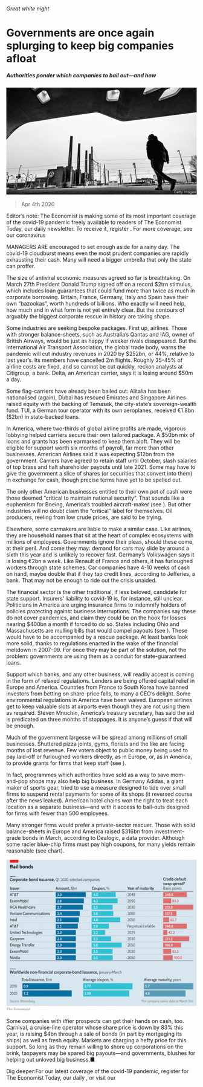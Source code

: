 ###### Great white night

# Governments are once again splurging to keep big companies afloat 

##### Authorities ponder which companies to bail out—and how 

![image](images/20200404_WBP003_0.jpg) 

> Apr 4th 2020 

Editor’s note: The Economist is making some of its most important coverage of the covid-19 pandemic freely available to readers of The Economist Today, our daily newsletter. To receive it, register . For more coverage, see our coronavirus 

MANAGERS ARE encouraged to set enough aside for a rainy day. The covid-19 cloudburst means even the most prudent companies are rapidly exhausting their cash. Many will need a bigger umbrella that only the state can proffer.

The size of antiviral economic measures agreed so far is breathtaking. On March 27th President Donald Trump signed off on a record $2trn stimulus, which includes loan guarantees that could fund more than twice as much in corporate borrowing. Britain, France, Germany, Italy and Spain have their own “bazookas”, worth hundreds of billions. Who exactly will need help, how much and in what form is not yet entirely clear. But the contours of arguably the biggest corporate rescue in history are taking shape.


Some industries are seeking bespoke packages. First up, airlines. Those with stronger balance-sheets, such as Australia’s Qantas and IAG, owner of British Airways, would be just as happy if weaker rivals disappeared. But the International Air Transport Association, the global trade body, warns the pandemic will cut industry revenues in 2020 by $252bn, or 44%, relative to last year’s. Its members have cancelled 2m flights. Roughly 35-45% of airline costs are fixed, and so cannot be cut quickly, reckon analysts at Citigroup, a bank. Delta, an American carrier, says it is losing around $50m a day.

Some flag-carriers have already been bailed out: Alitalia has been nationalised (again), Dubai has rescued Emirates and Singapore Airlines raised equity with the backing of Temasek, the city-state’s sovereign-wealth fund. TUI, a German tour operator with its own aeroplanes, received €1.8bn ($2bn) in state-backed loans.

In America, where two-thirds of global airline profits are made, vigorous lobbying helped carriers secure their own tailored package. A $50bn mix of loans and grants has been earmarked to keep them aloft. They will be eligible for support worth six months of payroll, far more than other businesses. American Airlines said it was expecting $12bn from the government. Carriers have agreed to retain staff until October, slash salaries of top brass and halt shareholder payouts until late 2021. Some may have to give the government a slice of shares (or securities that convert into them) in exchange for cash, though precise terms have yet to be spelled out.

The only other American businesses entitled to their own pot of cash were those deemed “critical to maintain national security”. That sounds like a euphemism for Boeing, America’s troubled aircraft-maker (see ). But other industries will no doubt claim the “critical” label for themselves. Oil producers, reeling from low crude prices, are said to be trying.

Elsewhere, some carmakers are liable to make a similar case. Like airlines, they are household names that sit at the heart of complex ecosystems with millions of employees. Governments ignore their pleas, should these come, at their peril. And come they may: demand for cars may slide by around a sixth this year and is unlikely to recover fast. Germany’s Volkswagen says it is losing €2bn a week. Like Renault of France and others, it has furloughed workers through state schemes. Car companies have 4-10 weeks of cash on hand, maybe double that if they tap credit lines, according to Jefferies, a bank. That may not be enough to ride out the crisis unaided.

The financial sector is the other traditional, if less beloved, candidate for state support. Insurers’ liability to covid-19 is, for instance, still unclear. Politicians in America are urging insurance firms to indemnify holders of policies protecting against business interruptions. The companies say these do not cover pandemics, and claim they could be on the hook for losses nearing $400bn a month if forced to do so. States including Ohio and Massachusetts are mulling bills that would compel payouts (see ). These would have to be accompanied by a rescue package. At least banks look more solid, thanks to regulations enacted in the wake of the financial meltdown in 2007-09. For once they may be part of the solution, not the problem: governments are using them as a conduit for state-guaranteed loans.

Support which banks, and any other business, will readily accept is coming in the form of relaxed regulations. Lenders are being offered capital relief in Europe and America. Countries from France to South Korea have banned investors from betting on share-price falls, to many a CEO’s delight. Some environmental regulations in America have been waived. European airlines get to keep valuable slots at airports even though they are not using them as required. Steven Mnuchin, America’s treasury secretary, has said the aid is predicated on three months of stoppages. It is anyone’s guess if that will be enough.

Much of the government largesse will be spread among millions of small businesses. Shuttered pizza joints, gyms, florists and the like are facing months of lost revenue. Few voters object to public money being used to pay laid-off or furloughed workers directly, as in Europe, or, as in America, to provide grants for firms that keep staff (see ).

In fact, programmes which authorities have sold as a way to save mom-and-pop shops may also help big business. In Germany Adidas, a giant maker of sports gear, tried to use a measure designed to tide over small firms to suspend rental payments for some of its shops (it reversed course after the news leaked). American hotel chains won the right to treat each location as a separate business—and with it access to bail-outs designed for firms with fewer than 500 employees.

Many stronger firms would prefer a private-sector rescuer. Those with solid balance-sheets in Europe and America raised $316bn from investment-grade bonds in March, according to Dealogic, a data provider. Although some racier blue-chip firms must pay high coupons, for many yields remain reasonable (see chart).

![image](images/20200404_WBC459.png) 


Some companies with iffier prospects can get their hands on cash, too. Carnival, a cruise-line operator whose share price is down by 83% this year, is raising $4bn through a sale of bonds (in part by mortgaging its ships) as well as fresh equity. Markets are charging a hefty price for this support. So long as they remain willing to shore up corporations on the brink, taxpayers may be spared big payouts—and governments, blushes for helping out unloved big business.■

Dig deeper:For our latest coverage of the covid-19 pandemic, register for The Economist Today, our daily , or visit our 

